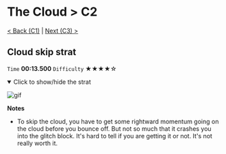 # The Cloud > C2

[< Back (C1)](https://github.com/Doublevil/scbspeedrun/blob/main/levels/C/C1.md) | [Next (C3) >](https://github.com/Doublevil/scbspeedrun/blob/main/levels/C/C3.md)

## Cloud skip strat

`Time` **00:13.500** `Difficulty` ★★★★☆
<details open>
  <summary>Click to show/hide the strat</summary>

  ![gif](https://github.com/Doublevil/scbspeedrun/blob/main/media/levels/C/C2_CloudSkip.webp)

  **Notes**
  - To skip the cloud, you have to get some rightward momentum going on the cloud before you bounce off. But not so much that it crashes you into the glitch block. It's hard to tell if you are getting it or not. It's not really worth it.
</details>
